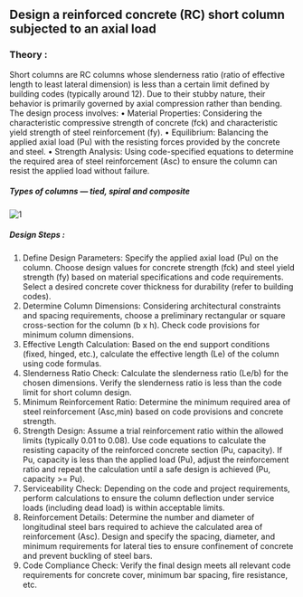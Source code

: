 ## Design a reinforced concrete (RC) short column subjected to an axial load
### Theory :
Short columns are RC columns whose slenderness ratio (ratio of effective length to least lateral dimension) is less than a certain limit defined by building codes (typically around 12). Due to their stubby nature, their behavior is primarily governed by axial compression rather than bending.
The design process involves:
•	Material Properties: Considering the characteristic compressive strength of concrete (fck) and characteristic yield strength of steel reinforcement (fy).
•	Equilibrium: Balancing the applied axial load (Pu) with the resisting forces provided by the concrete and steel.
•	Strength Analysis: Using code-specified equations to determine the required area of steel reinforcement (Asc) to ensure the column can resist the applied load without failure.

##### Types of columns — tied, spiral and composite
![1](image1.png)
##### Design Steps :
1.  Define Design Parameters:
Specify the applied axial load (Pu) on the column.
Choose design values for concrete strength (fck) and steel yield strength (fy) based on material specifications and code requirements.
Select a desired concrete cover thickness for durability (refer to building codes).
2.	Determine Column Dimensions:
Considering architectural constraints and spacing requirements, choose a preliminary rectangular or square cross-section for the column (b x h).
Check code provisions for minimum column dimensions.
3.	Effective Length Calculation:
Based on the end support conditions (fixed, hinged, etc.), calculate the effective length (Le) of the column using code formulas.
4.	Slenderness Ratio Check:
Calculate the slenderness ratio (Le/b) for the chosen dimensions.
Verify the slenderness ratio is less than the code limit for short column design.
5.	Minimum Reinforcement Ratio:
Determine the minimum required area of steel reinforcement (Asc,min) based on code provisions and concrete strength.
6.	Strength Design:
Assume a trial reinforcement ratio within the allowed limits (typically 0.01 to 0.08).
Use code equations to calculate the resisting capacity of the reinforced concrete section (Pu, capacity).
If Pu, capacity is less than the applied load (Pu), adjust the reinforcement ratio and repeat the calculation until a safe design is achieved (Pu, capacity >= Pu).
7.	Serviceability Check:
Depending on the code and project requirements, perform calculations to ensure the column deflection under service loads (including dead load) is within acceptable limits.
8.	Reinforcement Details:
Determine the number and diameter of longitudinal steel bars required to achieve the calculated area of reinforcement (Asc).
Design and specify the spacing, diameter, and minimum requirements for lateral ties to ensure confinement of concrete and prevent buckling of steel bars.
9.	Code Compliance Check:
Verify the final design meets all relevant code requirements for concrete cover, minimum bar spacing, fire resistance, etc.